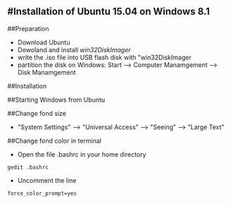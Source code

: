 #Installation of Ubuntu 15.04 on Windows 8.1
------------------------------
##Preparation
* Download Ubuntu
* Dowoland and install *win32DiskImager*
* write the .iso file into USB flash disk with "win32DiskImager
* partition the disk on Windows: Start --> Computer Manamgement --> Disk Manamgement 

##Installation

##Starting Windows from Ubuntu

##Change fond size
* "System Settings" --> "Universal Access" --> "Seeing" --> "Large Text"

##Change fond color in terminal 
* Open the file .bashrc in your home directory
```
gedit .bashrc
```
* Uncomment the line 
```
force_color_prompt=yes
```
